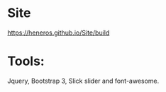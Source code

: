 # Site
https://heneros.github.io/Site/build


# Tools:

Jquery, Bootstrap 3, Slick slider and font-awesome.

